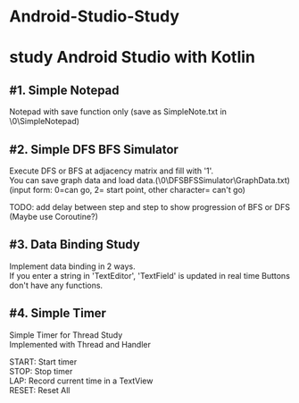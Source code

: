 # Android-Studio-Study
study Android Studio with Kotlin
=====================================================
#1. Simple Notepad 
--------------------------------------
Notepad with save function only (save as SimpleNote.txt in \0\SimpleNotepad)  

#2. Simple DFS BFS Simulator  
--------------------------------------
Execute DFS or BFS at adjacency matrix and fill with '1'.  
You can save graph data and load data.(\0\DFSBFSSimulator\GraphData.txt)  
(input form: 0=can go, 2= start point, other character= can't go)  
  
  
TODO: add delay between step and step to show progression of BFS or DFS  
(Maybe use Coroutine?)

#3. Data Binding Study
--------------------------------------
Implement data binding in 2 ways.  
If you enter a string in 'TextEditor', 'TextField' is updated  in real time
Buttons don't have any functions.  

#4. Simple Timer
--------------------------------------
Simple Timer for Thread Study  
Implemented with Thread and Handler  

START: Start timer  
STOP: Stop timer  
LAP: Record current time in a TextView  
RESET: Reset All  

